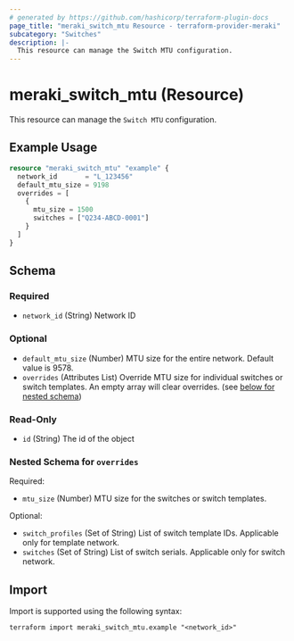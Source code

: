 ```yaml
---
# generated by https://github.com/hashicorp/terraform-plugin-docs
page_title: "meraki_switch_mtu Resource - terraform-provider-meraki"
subcategory: "Switches"
description: |-
  This resource can manage the Switch MTU configuration.
---
```


# meraki_switch_mtu (Resource)

This resource can manage the `Switch MTU` configuration.

## Example Usage

```terraform
resource "meraki_switch_mtu" "example" {
  network_id       = "L_123456"
  default_mtu_size = 9198
  overrides = [
    {
      mtu_size = 1500
      switches = ["Q234-ABCD-0001"]
    }
  ]
}
```

<!-- schema generated by tfplugindocs -->
## Schema

### Required

- `network_id` (String) Network ID

### Optional

- `default_mtu_size` (Number) MTU size for the entire network. Default value is 9578.
- `overrides` (Attributes List) Override MTU size for individual switches or switch templates. An empty array will clear overrides. (see [below for nested schema](#nestedatt--overrides))

### Read-Only

- `id` (String) The id of the object

<a id="nestedatt--overrides"></a>
### Nested Schema for `overrides`

Required:

- `mtu_size` (Number) MTU size for the switches or switch templates.

Optional:

- `switch_profiles` (Set of String) List of switch template IDs. Applicable only for template network.
- `switches` (Set of String) List of switch serials. Applicable only for switch network.

## Import

Import is supported using the following syntax:

```shell
terraform import meraki_switch_mtu.example "<network_id>"
```
